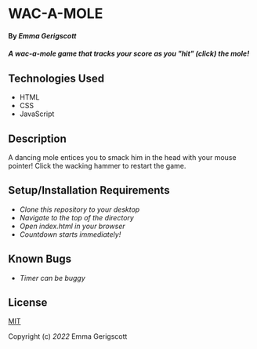 # WAC-A-MOLE

#### By _**Emma Gerigscott**_

#### _A wac-a-mole game that tracks your score as you "hit" (click) the mole!_

## Technologies Used

* HTML
* CSS
* JavaScript

## Description
A dancing mole entices you to smack him in the head with your mouse pointer! Click the wacking hammer to restart the game.

## Setup/Installation Requirements

* _Clone this repository to your desktop_
* _Navigate to the top of the directory_
* _Open index.html in your browser_
* _Countdown starts immediately!_

## Known Bugs

* _Timer can be buggy_

## License

[MIT](https://opensource.org/licenses/MIT)

Copyright (c) _2022_ Emma Gerigscott
